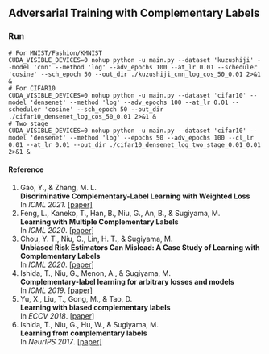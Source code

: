 ## Adversarial Training with Complementary Labels

### Run

```shell
# For MNIST/Fashion/KMNIST
CUDA_VISIBLE_DEVICES=0 nohup python -u main.py --dataset 'kuzushiji' --model 'cnn' --method 'log' --adv_epochs 100 --at_lr 0.01 --scheduler 'cosine' --sch_epoch 50 --out_dir ./kuzushiji_cnn_log_cos_50_0.01 2>&1 & 
# For CIFAR10
CUDA_VISIBLE_DEVICES=0 nohup python -u main.py --dataset 'cifar10' --model 'densenet' --method 'log' --adv_epochs 100 --at_lr 0.01 --scheduler 'cosine' --sch_epoch 50 --out_dir ./cifar10_densenet_log_cos_50_0.01 2>&1 &
# Two_stage
CUDA_VISIBLE_DEVICES=0 nohup python -u main.py --dataset 'cifar10' --model 'densenet' --method 'log' --epochs 50 --adv_epochs 100 --cl_lr 0.01 --at_lr 0.01 --out_dir ./cifar10_densenet_log_two_stage_0.01_0.01 2>&1 & 
```

#### Reference

1. Gao, Y., & Zhang, M. L.<br>**Discriminative Complementary-Label Learning with Weighted Loss**<br>In *ICML 2021*. [[paper]](http://proceedings.mlr.press/v139/gao21d/gao21d.pdf)
2. Feng, L., Kaneko, T., Han, B., Niu, G., An, B., & Sugiyama, M.<br>**Learning with Multiple Complementary Labels**<br>In *ICML 2020*. [[paper]](https://arxiv.org/abs/1912.12927v3)
1. Chou, Y. T., Niu, G., Lin, H. T., & Sugiyama, M.<br>**Unbiased Risk Estimators Can Mislead: A Case Study of Learning with Complementary Labels**<br>In *ICML 2020*. [[paper]](https://arxiv.org/abs/2007.02235)
2. Ishida, T., Niu, G., Menon, A., & Sugiyama, M.<br>**Complementary-label learning for arbitrary losses and models**<br>In *ICML 2019*. [[paper]](https://arxiv.org/abs/1810.04327)
3. Yu, X., Liu, T., Gong, M., & Tao, D.<br>**Learning with biased complementary labels**<br>In *ECCV 2018*. [[paper]](https://arxiv.org/abs/1711.09535)
4. Ishida, T., Niu, G., Hu, W., & Sugiyama, M.<br>**Learning from complementary labels**<br>In *NeurIPS 2017*. [[paper]](https://arxiv.org/abs/1705.07541)

